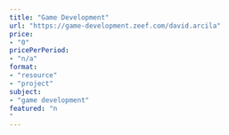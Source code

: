 ```yaml
---
title: "Game Development"
url: "https://game-development.zeef.com/david.arcila"
price: 
- "0"
pricePerPeriod: 
- "n/a"
format: 
- "resource"
- "project"
subject: 
- "game development"
featured: "n"
---
```

